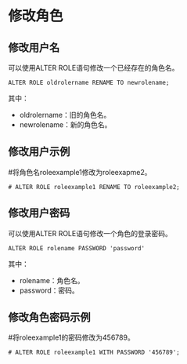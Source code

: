 # 修改角色<a name="ZH-CN_TOPIC_0230590563"></a>

## 修改用户名<a name="section1073791423118"></a>

可以使用ALTER ROLE语句修改一个已经存在的角色名。

```
ALTER ROLE oldrolername RENAME TO newrolename;
```

其中：

-   oldrolername：旧的角色名。
-   newrolename：新的角色名。

## 修改用户示例<a name="section207605920321"></a>

\#将角色名roleexample1修改为roleexapme2。

```
# ALTER ROLE roleexample1 RENAME TO roleexample2;
```

## 修改用户密码<a name="section1748013397259"></a>

可以使用ALTER ROLE语句修改一个角色的登录密码。

```
ALTER ROLE rolename PASSWORD 'password'
```

其中：

-   rolename：角色名。
-   password：密码。

## 修改角色密码示例<a name="section1363017121058"></a>

\#将roleexample1的密码修改为456789。

```
# ALTER ROLE roleexample1 WITH PASSWORD '456789';
```

